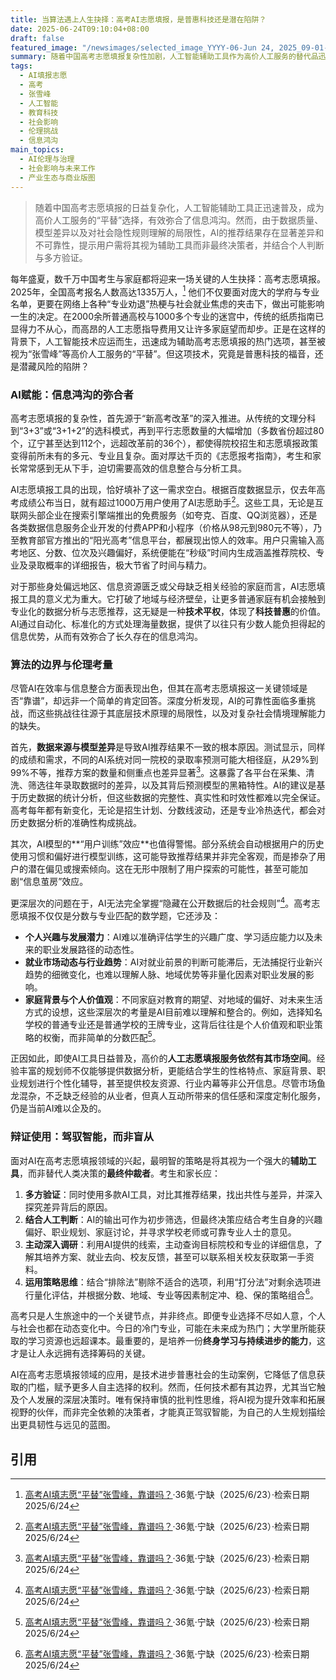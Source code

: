 ```yaml
---
title: 当算法遇上人生抉择：高考AI志愿填报，是普惠科技还是潜在陷阱？
date: 2025-06-24T09:10:04+08:00
draft: false
featured_image: "/newsimages/selected_image_YYYY-06-Jun 24, 2025_09-01-08-514.jpg"
summary: 随着中国高考志愿填报复杂性加剧，人工智能辅助工具作为高价人工服务的替代品迅速普及，有效弥合了信息鸿沟，为千万考生提供了便捷高效的方案。然而，由于数据质量、算法模型差异以及对社会隐性规则理解的局限性，AI的推荐结果存在显著差异和不可靠性。文章强调，AI应被视为强大的辅助工具而非最终决策者，用户需结合个人判断、多方验证，并保持终身学习的能力，以应对不断变化的人生挑战。
tags: 
  - AI填报志愿
  - 高考
  - 张雪峰
  - 人工智能
  - 教育科技
  - 社会影响
  - 伦理挑战
  - 信息鸿沟
main_topics: 
  - AI伦理与治理
  - 社会影响与未来工作
  - 产业生态与商业版图
---
```


> 随着中国高考志愿填报的日益复杂化，人工智能辅助工具正迅速普及，成为高价人工服务的“平替”选择，有效弥合了信息鸿沟。然而，由于数据质量、模型差异以及对社会隐性规则理解的局限性，AI的推荐结果存在显著差异和不可靠性，提示用户需将其视为辅助工具而非最终决策者，并结合个人判断与多方验证。

每年盛夏，数千万中国考生与家庭都将迎来一场关键的人生抉择：高考志愿填报。2025年，全国高考报名人数高达1335万人，[^1] 他们不仅要面对庞大的学府与专业名单，更要在网络上各种“专业劝退”热梗与社会就业焦虑的夹击下，做出可能影响一生的决定。在2000余所普通高校与1000多个专业的迷宫中，传统的纸质指南已显得力不从心，而高昂的人工志愿指导费用又让许多家庭望而却步。正是在这样的背景下，人工智能技术应运而生，迅速成为辅助高考志愿填报的热门选项，甚至被视为“张雪峰”等高价人工服务的“平替”。但这项技术，究竟是普惠科技的福音，还是潜藏风险的陷阱？

### AI赋能：信息鸿沟的弥合者

高考志愿填报的复杂性，首先源于“新高考改革”的深入推进。从传统的文理分科到“3+3”或“3+1+2”的选科模式，再到平行志愿数量的大幅增加（多数省份超过80个，辽宁甚至达到112个，远超改革前的36个），都使得院校招生和志愿填报政策变得前所未有的多元、专业且复杂。面对厚达千页的《志愿报考指南》，考生和家长常常感到无从下手，迫切需要高效的信息整合与分析工具。

AI志愿填报工具的出现，恰好填补了这一需求空白。根据百度数据显示，仅去年高考成绩公布当日，就有超过1000万用户使用了AI志愿助手[^1]。这些工具，无论是互联网头部企业在搜索引擎端推出的免费服务（如夸克、百度、QQ浏览器），还是各类数据信息服务企业开发的付费APP和小程序（价格从98元到980元不等），乃至教育部官方推出的“阳光高考”信息平台，都展现出惊人的效率。用户只需输入高考地区、分数、位次及兴趣偏好，系统便能在“秒级”时间内生成涵盖推荐院校、专业及录取概率的详细报告，极大节省了时间与精力。

对于那些身处偏远地区、信息资源匮乏或父母缺乏相关经验的家庭而言，AI志愿填报工具的意义尤为重大。它打破了地域与经济壁垒，让更多普通家庭有机会接触到专业化的数据分析与志愿推荐，这无疑是一种**技术平权**，体现了**科技普惠**的价值。AI通过自动化、标准化的方式处理海量数据，提供了以往只有少数人能负担得起的信息优势，从而有效弥合了长久存在的信息鸿沟。

### 算法的边界与伦理考量

尽管AI在效率与信息整合方面表现出色，但其在高考志愿填报这一关键领域是否“靠谱”，却远非一个简单的肯定回答。深度分析发现，AI的可靠性面临多重挑战，而这些挑战往往源于其底层技术原理的局限性，以及对复杂社会情境理解能力的缺失。

首先，**数据来源与模型差异**是导致AI推荐结果不一致的根本原因。测试显示，同样的成绩和需求，不同的AI系统对同一院校的录取率预测可能大相径庭，从29%到99%不等，推荐方案的数量和侧重点也差异显著[^1]。这暴露了各平台在采集、清洗、筛选往年录取数据时的差异，以及其背后预测模型的黑箱特性。AI的建议是基于历史数据的统计分析，但这些数据的完整性、真实性和时效性都难以完全保证。高考每年都有新变化，无论是招生计划、分数线波动，还是专业冷热迭代，都会对历史数据分析的准确性构成挑战。

其次，AI模型的**“用户训练”效应**也值得警惕。部分系统会自动根据用户的历史使用习惯和偏好进行模型训练，这可能导致推荐结果并非完全客观，而是掺杂了用户的潜在偏见或搜索倾向。这在无形中限制了用户探索的可能性，甚至可能加剧“信息茧房”效应。

更深层次的问题在于，AI无法完全掌握“隐藏在公开数据后的社会规则”[^1]。高考志愿填报不仅仅是分数与专业匹配的数学题，它还涉及：

*   **个人兴趣与发展潜力**：AI难以准确评估学生的兴趣广度、学习适应能力以及未来的职业发展路径的动态性。
*   **就业市场动态与行业趋势**：AI对就业前景的判断可能滞后，无法捕捉行业新兴趋势的细微变化，也难以理解人脉、地域优势等非量化因素对职业发展的影响。
*   **家庭背景与个人价值观**：不同家庭对教育的期望、对地域的偏好、对未来生活方式的设想，这些深层次的考量是AI目前难以理解和整合的。例如，选择知名学校的普通专业还是普通学校的王牌专业，这背后往往是个人价值观和职业策略的权衡，而非简单的分数匹配[^1]。

正因如此，即使AI工具日益普及，高价的**人工志愿填报服务依然有其市场空间**。经验丰富的规划师不仅能够提供数据分析，更能结合学生的性格特点、家庭背景、职业规划进行个性化辅导，甚至提供校友资源、行业内幕等非公开信息。尽管市场鱼龙混杂，不乏缺乏经验的从业者，但真人互动所带来的信任感和深度定制化服务，仍是当前AI难以企及的。

### 辩证使用：驾驭智能，而非盲从

面对AI在高考志愿填报领域的兴起，最明智的策略是将其视为一个强大的**辅助工具**，而非替代人类决策的**最终仲裁者**。考生和家长应：

1.  **多方验证**：同时使用多款AI工具，对比其推荐结果，找出共性与差异，并深入探究差异背后的原因。
2.  **结合人工判断**：AI的输出可作为初步筛选，但最终决策应结合考生自身的兴趣偏好、职业规划、家庭讨论，并寻求学校老师或可靠专业人士的意见。
3.  **主动深入调研**：利用AI提供的线索，主动查询目标院校和专业的详细信息，了解其培养方案、就业去向、校友反馈，甚至可以联系相关校友获取第一手资料。
4.  **运用策略思维**：结合“排除法”剔除不适合的选项，利用“打分法”对剩余选项进行量化评估，并根据分数、地域、专业等因素制定冲、稳、保的策略组合[^1]。

高考只是人生旅途中的一个关键节点，并非终点。即便专业选择不尽如人意，个人与社会也都在动态变化中。今日的冷门专业，可能在未来成为热门；大学里所能获取的学习资源也远超课本。最重要的，是培养一份**终身学习与持续进步的能力**，这才是让人永远拥有选择筹码的关键。

AI在高考志愿填报领域的应用，是技术进步普惠社会的生动案例，它降低了信息获取的门槛，赋予更多人自主选择的权利。然而，任何技术都有其边界，尤其当它触及个人发展的深层决策时。唯有保持审慎的批判性思维，将AI视为提升效率和拓展视野的伙伴，而非完全依赖的决策者，才能真正驾驭智能，为自己的人生规划描绘出更具韧性与远见的蓝图。

## 引用
[^1]: [高考AI填志愿“平替”张雪峰，靠谱吗？](https://www.36kr.com/p/3348583380835203)·36氪·宁缺（2025/6/23）·检索日期2025/6/24
[^2]: [高考来了，考生家长模拟选志愿的AI搭子已上线](https://wap.yzwb.net/article/409605.html)·扬子晚报·（2025/6/23）·检索日期2025/6/24
[^3]: [高考志愿填报靠AI，人生正在被“代码化”？](https://baijiahao.baidu.com/s?id=1802379373977507312)·光明网·（2025/6/20）·检索日期2025/6/24
[^4]: [填志愿大战，张雪峰将被平替？](https://www.163.com/dy/article/K2DDA4GV0511829H.html)·网易·（2025/6/19）·检索日期2025/6/24
[^5]: [高考填报志愿AI能平替“张雪峰”吗？](https://www.sohu.com/a/902944192_110683)·搜狐·IT时报（2025/6/10）·检索日期2025/6/24
[^6]: [2025年高考志愿填报：高考志愿填报用AI靠谱吗？](https://www.163.com/dy/article/K2DAJRR1053469LG.html)·网易·（2025/6/19）·检索日期2025/6/24
